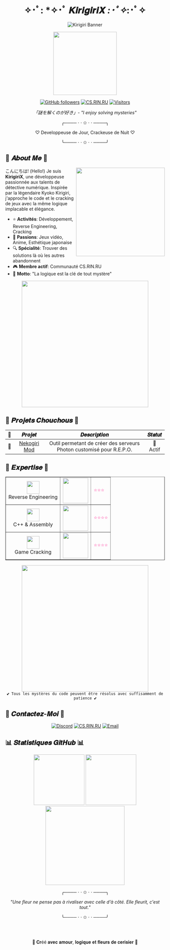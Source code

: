 <div align="center">
  
  # ✧･ﾟ: *✧･ﾟ 𝑲𝒊𝒓𝒊𝒈𝒊𝒓𝒊𝑿 *:･ﾟ✧*:･ﾟ✧

  ![Kirigiri Banner](https://images-wixmp-ed30a86b8c4ca887773594c2.wixmp.com/f/c923b06a-2cc3-4967-92b3-4f4f4c079e09/d6rb2rb-63220584-d6b2-4033-8574-1b739fe49097.jpg?token=eyJ0eXAiOiJKV1QiLCJhbGciOiJIUzI1NiJ9.eyJzdWIiOiJ1cm46YXBwOjdlMGQxODg5ODIyNjQzNzNhNWYwZDQxNWVhMGQyNmUwIiwiaXNzIjoidXJuOmFwcDo3ZTBkMTg4OTgyMjY0MzczYTVmMGQ0MTVlYTBkMjZlMCIsIm9iaiI6W1t7InBhdGgiOiJcL2ZcL2M5MjNiMDZhLTJjYzMtNDk2Ny05MmIzLTRmNGY0YzA3OWUwOVwvZDZyYjJyYi02MzIyMDU4NC1kNmIyLTQwMzMtODU3NC0xYjczOWZlNDkwOTcuanBnIn1dXSwiYXVkIjpbInVybjpzZXJ2aWNlOmZpbGUuZG93bmxvYWQiXX0.VAh-1RiGvBQz9fNdfiU7-AJp4Iy2PpIP_nUKlkFFLRo)
  
  <img src="https://media.tenor.com/Ry1-Pr-C56gAAAAC/kyoko-kirigiri-danganronpa.gif" width="200px"/>
  
  [![GitHub followers](https://img.shields.io/github/followers/KirigiriX?style=for-the-badge&color=ff69b4&labelColor=fee1ff&logoColor=white)](https://github.com/KirigiriX)
  [![CS.RIN.RU](https://img.shields.io/badge/CS.RIN.RU-Profile-ff69b4?style=for-the-badge&labelColor=fee1ff&logoColor=white)](https://cs.rin.ru/forum/profile.php?id=PLACEHOLDER)
  [![Visitors](https://img.shields.io/badge/visitors-welcome-ff69b4?style=for-the-badge&labelColor=fee1ff&logoColor=white)](https://github.com/KirigiriX)
  
  <p><i>「謎を解くのが好き」- "I enjoy solving mysteries"</i></p>
</div>

<div align="center">
  
  ╭──── ⋅ ⋅ ✩ ⋅ ⋅ ────╮
  
  ♡ Developpeuse de Jour, Crackeuse de Nuit ♡
  
  ╰──── ⋅ ⋅ ✩ ⋅ ⋅ ────╯
  
</div>

## 🌸 𝑨𝒃𝒐𝒖𝒕 𝑴𝒆 🌸

<img align="right" src="https://i.ibb.co/8DFpVDRJ/Kirigri03251.png" width="280"/>

<p align="left">
  こんにちは! (Hello!) Je suis <b>KirigiriX</b>, une développeuse passionnée aux talents de détective numérique. Inspirée par la légendaire Kyoko Kirigiri, j'approche le code et le cracking de jeux avec la même logique implacable et élégance.
</p>

- ⭐ **Activités**: Développement, Reverse Engineering, Cracking
- 💜 **Passions**: Jeux vidéo, Anime, Esthétique japonaise
- 🔍 **Spécialité**: Trouver des solutions là où les autres abandonnent
- 🎮 **Membre actif**: Communauté CS.RIN.RU
- 🌟 **Motto**: "La logique est la clé de tout mystère"

<div align="center">
  <img src="https://i.imgur.com/kdPov6r.png" width="400px"/>
</div>

## 🎀 𝑷𝒓𝒐𝒋𝒆𝒕𝒔 𝑪𝒉𝒐𝒖𝒄𝒉𝒐𝒖𝒔 🎀

<div align="center">
  
| 📁 | 𝑷𝒓𝒐𝒋𝒆𝒕 | 𝑫𝒆𝒔𝒄𝒓𝒊𝒑𝒕𝒊𝒐𝒏 | 𝑺𝒕𝒂𝒕𝒖𝒕 |
|:---:|:-------:|:----------:|:------:|
| 🔮 | [Nekogiri Mod](https://github.com/KirigiriX/NekogiriFix) | Outil permetant de créer des serveurs Photon customisé pour R.E.P.O. | 💜 Actif |

</div>

## 💮 𝑬𝒙𝒑𝒆𝒓𝒕𝒊𝒔𝒆 💮

<div align="center">
  <table align="center" border="none">
    <tr>
      <td align="center">
        <img src="https://i.imgur.com/placeholder.png" width="40" />
        <br />Reverse Engineering
      </td>
      <td align="center">
        <img src="https://media1.tenor.com/m/PL9cioslf9MAAAAC/kirigiri-looking.gif" width="80" />
      </td>
      <td><span style="color: #ff69b4;">⭐⭐⭐</span></td>
    </tr>
    <tr>
      <td align="center">
        <img src="https://i.imgur.com/placeholder.png" width="40" />
        <br />C++ & Assembly
      </td>
      <td align="center">
        <img src="https://media1.tenor.com/m/o5emTZLOZ38AAAAC/kirigiri-kyouko.gif" width="80" />
      </td>
      <td><span style="color: #ff69b4;">⭐⭐⭐⭐</span></td>
    </tr>
    <tr>
      <td align="center">
        <img src="https://i.imgur.com/placeholder.png" width="40" />
        <br />Game Cracking
      </td>
      <td align="center">
        <img src="https://64.media.tumblr.com/86f117d8bf10844af5204f9b141212ea/tumblr_p8o2m2ETN61rmrupzo1_400.gifv" width="80" />
      </td>
      <td><span style="color: #ff69b4;">⭐⭐⭐⭐</span></td>
    </tr>
  </table>
</div>

<div align="center">
  <img src="https://i.pinimg.com/originals/ae/f3/a9/aef3a9715e0face5f30fee87b365ea99.gif" width="400px"/>
  <br />
  <code>💕 Tous les mystères du code peuvent être résolus avec suffisamment de patience 💕</code>
</div>

## 🏮 𝑪𝒐𝒏𝒕𝒂𝒄𝒕𝒆𝒛-𝑴𝒐𝒊 🏮

<div align="center">
  
  [![Discord](https://img.shields.io/badge/Discord-FluxyRepacksV3%230000-7289DA?style=for-the-badge&logo=discord&logoColor=white&labelColor=fee1ff&color=ff69b4)](https://discord.gg/zn2a2A65My)
  [![CS.RIN.RU](https://img.shields.io/badge/CS.RIN.RU-Profile-ff69b4?style=for-the-badge&labelColor=fee1ff)](https://cs.rin.ru/forum/memberlist.php?mode=viewprofile&u=1147494)
  [![Email](https://img.shields.io/badge/Email-kirigiris_of@proton.me-D14836?style=for-the-badge&logo=gmail&logoColor=white&labelColor=fee1ff&color=ff69b4)](mailto:kirigiris_of@proton.me)
  
</div>

## 📊 𝑺𝒕𝒂𝒕𝒊𝒔𝒕𝒊𝒒𝒖𝒆𝒔 𝑮𝒊𝒕𝑯𝒖𝒃 📊

<div align="center">
  <img height="160em" src="https://github-readme-stats.vercel.app/api?username=KirigiriX&show_icons=true&title_color=ff69b4&icon_color=ff69b4&text_color=ffffff&bg_color=ffe6f2&border_color=ff69b4&include_all_commits=true&count_private=true"/>
  <img height="160em" src="https://github-readme-stats.vercel.app/api/top-langs/?username=KirigiriX&layout=compact&langs_count=7&title_color=ff69b4&text_color=ffffff&bg_color=ffe6f2&border_color=ff69b4"/>
</div>

<div align="center">
  <img src="https://media1.tenor.com/m/YnczRP00UhwAAAAC/kyoko-kirigiri.gif" width="250px" />
</div>

<div align="center">
  
  ╭──── ⋅ ⋅ ✩ ⋅ ⋅ ────╮
  
  <i>"Une fleur ne pense pas à rivaliser avec celle d'à côté. Elle fleurit, c'est tout."</i>
  
  ╰──── ⋅ ⋅ ✩ ⋅ ⋅ ────╯
  
  <a href="https://github.com/KirigiriX">
  </a>
  <br />
  <br />
  
  🌸 𝐂𝐫éé 𝐚𝐯𝐞𝐜 𝐚𝐦𝐨𝐮𝐫, 𝐥𝐨𝐠𝐢𝐪𝐮𝐞 𝐞𝐭 𝐟𝐥𝐞𝐮𝐫𝐬 𝐝𝐞 𝐜𝐞𝐫𝐢𝐬𝐢𝐞𝐫 🌸
  
</div>
